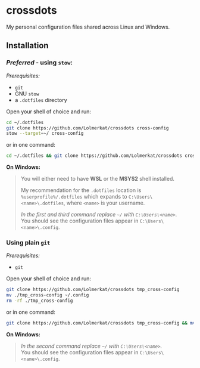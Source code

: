 # crossdots

My personal configuration files shared across Linux and Windows.

## Installation

### _Preferred_ - using `stow`:
*Prerequisites:* 
- `git`
- GNU `stow`
- a `.dotfiles` directory

Open your shell of choice and run:
```bash
cd ~/.dotfiles
git clone https://github.com/Lolmerkat/crossdots cross-config
stow --target=~/ cross-config
```
or in one command:
```bash
cd ~/.dotfiles && git clone https://github.com/Lolmerkat/crossdots cross-config && stow --target=~/ cross-config
```

**On Windows:**  
> You will either need to have **WSL** or the **MSYS2** shell installed.
> 
> My recommendation for the `.dotfiles` location is `%userprofile%/.dotfiles` which
> expands to `C:\Users\<name>\.dotfiles`, where `<name>` is your username.
> 
> _In the first and third command replace `~/` with `C:\Users\<name>`._  
> You should see the configuration files appear in `C:\Users\<name>\.config`.

### Using plain `git`
*Prerequisites:*
- `git`

Open your shell of choice and run:
```bash
git clone https://github.com/Lolmerkat/crossdots tmp_cross-config
mv ./tmp_cross-config ~/.config
rm -rf ./tmp_cross-config
```
or in one command: 
```bash
git clone https://github.com/Lolmerkat/crossdots tmp_cross-config && mv ./tmp_cross-config ~/.config && rm -rf ./tmp_cross-config
```

**On Windows:**  
> _In the second command replace `~/` with `C:\Users\<name>`._  
> You should see the configuration files appear in `C:\Users\<name>\.config`.
